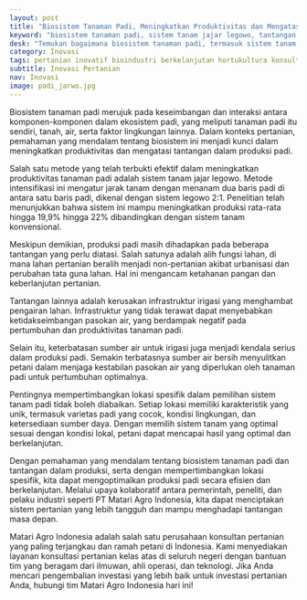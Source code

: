 ```yaml
---
layout: post
title: "Biosistem Tanaman Padi, Meningkatkan Produktivitas dan Mengatasi Tantangan Pertanian"
keyword: "biosistem tanaman padi, sistem tanam jajar legowo, tantangan produksi padi, lokasi spesifik pertanian, matari agro Indonesia"
desk: "Temukan bagaimana biosistem tanaman padi, termasuk sistem tanam jajar legowo, berperan dalam meningkatkan produktivitas padi. Pelajari juga tantangan dalam produksi padi dan pentingnya mempertimbangkan lokasi spesifik dalam pemilihan sistem tanam."
category: Inovasi
tags: pertanian inovatif bioindustri berkelanjutan hortukultura konsultan
subtitle: Inovasi Pertanian
nav: Inovasi
image: padi_jarwo.jpg
---
```


Biosistem tanaman padi merujuk pada keseimbangan dan interaksi antara komponen-komponen dalam ekosistem padi, yang meliputi tanaman padi itu sendiri, tanah, air, serta faktor lingkungan lainnya. Dalam konteks pertanian, pemahaman yang mendalam tentang biosistem ini menjadi kunci dalam meningkatkan produktivitas dan mengatasi tantangan dalam produksi padi.

Salah satu metode yang telah terbukti efektif dalam meningkatkan produktivitas tanaman padi adalah sistem tanam jajar legowo. Metode intensifikasi ini mengatur jarak tanam dengan menanam dua baris padi di antara satu baris padi, dikenal dengan sistem legowo 2:1. Penelitian telah menunjukkan bahwa sistem ini mampu meningkatkan produksi rata-rata hingga 19,9% hingga 22% dibandingkan dengan sistem tanam konvensional.

Meskipun demikian, produksi padi masih dihadapkan pada beberapa tantangan yang perlu diatasi. Salah satunya adalah alih fungsi lahan, di mana lahan pertanian beralih menjadi non-pertanian akibat urbanisasi dan perubahan tata guna lahan. Hal ini mengancam ketahanan pangan dan keberlanjutan pertanian.

Tantangan lainnya adalah kerusakan infrastruktur irigasi yang menghambat pengairan lahan. Infrastruktur yang tidak terawat dapat menyebabkan ketidakseimbangan pasokan air, yang berdampak negatif pada pertumbuhan dan produktivitas tanaman padi.

Selain itu, keterbatasan sumber air untuk irigasi juga menjadi kendala serius dalam produksi padi. Semakin terbatasnya sumber air bersih menyulitkan petani dalam menjaga kestabilan pasokan air yang diperlukan oleh tanaman padi untuk pertumbuhan optimalnya.

Pentingnya mempertimbangkan lokasi spesifik dalam pemilihan sistem tanam padi tidak boleh diabaikan. Setiap lokasi memiliki karakteristik yang unik, termasuk varietas padi yang cocok, kondisi lingkungan, dan ketersediaan sumber daya. Dengan memilih sistem tanam yang optimal sesuai dengan kondisi lokal, petani dapat mencapai hasil yang optimal dan berkelanjutan.

Dengan pemahaman yang mendalam tentang biosistem tanaman padi dan tantangan dalam produksi, serta dengan mempertimbangkan lokasi spesifik, kita dapat mengoptimalkan produksi padi secara efisien dan berkelanjutan. Melalui upaya kolaboratif antara pemerintah, peneliti, dan pelaku industri seperti PT Matari Agro Indonesia, kita dapat menciptakan sistem pertanian yang lebih tangguh dan mampu menghadapi tantangan masa depan.

Matari Agro Indonesia adalah salah satu perusahaan konsultan pertanian yang paling terjangkau dan ramah petani di Indonesia. Kami menyediakan layanan konsultasi pertanian kelas atas di seluruh negeri dengan bantuan tim yang beragam dari ilmuwan, ahli operasi, dan teknologi. Jika Anda mencari pengembalian investasi yang lebih baik untuk investasi pertanian Anda, hubungi tim Matari Agro Indonesia hari ini!
